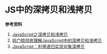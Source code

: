 # JS中的深拷贝和浅拷贝

**参考资料**

1. [JavaScript之深拷贝和浅拷贝](https://juejin.im/post/5bed21ec51882517193551e3)
2. [低门槛彻底理解JavaScript中的深拷贝和浅拷贝](https://juejin.im/post/5ad5b908f265da23870f540d)
3. [JavaScript：利用递归实现对象深拷贝](https://segmentfault.com/a/1190000015924675)